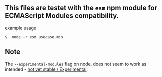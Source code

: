 ## This files are testet with the `esm` npm module for ECMAScript Modules compatibility.

example usage
```
$  node -r esm usecase.mjs
```

## Note
The `--experimental-modules` flag on node, does not seem to work as intended - [not yet stable / Experimental](https://nodejs.org/api/esm.html).
